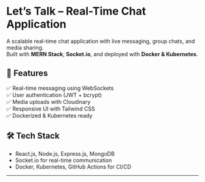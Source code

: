 # Let’s Talk – Real-Time Chat Application  

A scalable real-time chat application with live messaging, group chats, and media sharing.  
Built with **MERN Stack**, **Socket.io**, and deployed with **Docker & Kubernetes**.

## 🚀 Features
✅ Real-time messaging using WebSockets  
✅ User authentication (JWT + bcrypt)  
✅ Media uploads with Cloudinary  
✅ Responsive UI with Tailwind CSS  
✅ Dockerized & Kubernetes ready  

## 🛠 Tech Stack
- React.js, Node.js, Express.js, MongoDB  
- Socket.io for real-time communication  
- Docker, Kubernetes, GitHub Actions for CI/CD  




---
